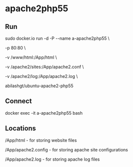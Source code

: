apache2php55
============

Run
---
sudo docker.io run -d -P --name a-apache2php55 \

-p 80:80 \

-v <web-path>/www/html:/App/html \

-v <apache2-config>/apache2/sites:/App/apache2.conf \

-v <apache2-log>/apache2/log:/App/apache2.log \

abilashgt/ubuntu-apache2-php55

Connect
------
docker exec -it a-apache2php55 bash

Locations
---------
/App/html - for storing website files

/App/apache2.config - for storing apache site configurations

/App/apache2.log - for storing apache log files
